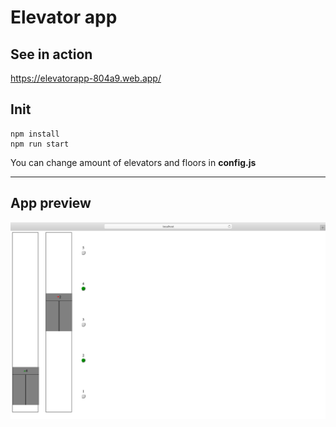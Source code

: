 # Elevator app

## See in action
https://elevatorapp-804a9.web.app/

## Init
```
npm install
npm run start
```

You can change amount of elevators and floors in **config.js**


<hr>

## App preview

![Home page](/readme_src/preview.png "Home page")
